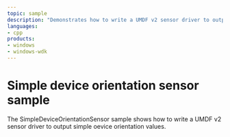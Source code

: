 ```yaml
---
topic: sample
description: "Demonstrates how to write a UMDF v2 sensor driver to output simple device orientation values."
languages:
- cpp
products:
- windows
- windows-wdk
---
```


<!---
    name: Simple device orientation sensor sample
    platform: UMDF2
    language: cpp
    category: Sensors
    description: Demonstrates how to write a UMDF v2 sensor driver to output simple device orientation values.
    samplefwlink: http://go.microsoft.com/fwlink/p/?LinkId=617960
--->

# Simple device orientation sensor sample

The SimpleDeviceOrientationSensor sample shows how to write a UMDF v2 sensor driver to output simple oevice orientation values.
